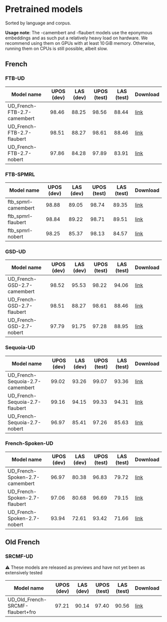 # Pretrained models

Sorted by language and corpus.

**Usage note**: The -camembert and -flaubert models use the eponymous embeddings and as such put a
relatively heavy load on hardware. We recommend using them on GPUs with at least 10 GiB memory. Otherwise,
running them on CPUs is still possible, albeit slow.

## French

### FTB-UD

| Model name                  | UPOS (dev) | LAS (dev) | UPOS (test) | LAS (test) | Download                            |
| --------------------------- | ---------- | --------- | ----------- | ---------- | ----------------------------------- |
| UD_French-FTB-2.7-camembert | 98.46      |88.25      |98.56      |88.44      | [link][UD_French-FTB-2.7-camembert] |
| UD_French-FTB-2.7-flaubert  | 98.51      |88.27      |98.61      |88.46      | [link][UD_French-FTB-2.7-flaubert]  |
| UD_French-FTB-2.7-nobert    | 97.86      |84.28      |97.89      |83.91      | [link][UD_French-FTB-2.7-nobert]    |

[UD_French-FTB-2.7-camembert]: https://sharedocs.huma-num.fr/wl/?id=qu7IhWYrISIcQDrHUzcf774JkCXfyBI1

[UD_French-FTB-2.7-flaubert]: https://sharedocs.huma-num.fr/wl/?id=6b2tnCQf9HFTEZsdnTmnEvAbloPubjNV

[UD_French-FTB-2.7-nobert]: https://sharedocs.huma-num.fr/wl/?id=lCtafL0B6z53Rxc6MXbJM2d4kpZq0p0e

### FTB-SPMRL

| Model name          | UPOS (dev) | LAS (dev) | UPOS (test) | LAS (test) | Download                    |
| ------------------- | ---------- | --------- | ----------- | ---------- | --------------------------- |
| ftb_spmrl-camembert | 98.88      |89.05      |98.74      |89.35      | [link][ftb_spmrl-camembert] |
| ftb_spmrl-flaubert  | 98.84      |89.22      |98.71      |89.51      | [link][ftb_spmrl-flaubert]  |
| ftb_spmrl-nobert    | 98.25      |85.37      |98.13      |84.57      | [link][ftb_spmrl-nobert]    |

[ftb_spmrl-camembert]: https://sharedocs.huma-num.fr/wl/?id=CkLcU78r5JZ6hDZ5OBuyUJM9ffh6ksgn

[ftb_spmrl-flaubert]: https://sharedocs.huma-num.fr/wl/?id=Hqv26oIWT4cSqSET5OTo82rxxfCTrTln

[ftb_spmrl-nobert]: https://sharedocs.huma-num.fr/wl/?id=8620wtCFnVcvmuP6i2njblOd4dXdGtmV

### GSD-UD

| Model name                  | UPOS (dev) | LAS (dev) | UPOS (test) | LAS (test) | Download                            |
| --------------------------- | ---------- | --------- | ----------- | ---------- | ----------------------------------- |
| UD_French-GSD-2.7-camembert | 98.52      |95.53      |98.22      |94.06      | [link][UD_French-GSD-2.7-camembert] |
| UD_French-GSD-2.7-flaubert  | 98.51      |88.27      |98.61      |88.46      | [link][UD_French-GSD-2.7-flaubert]  |
| UD_French-GSD-2.7-nobert    | 97.79      |91.75      |97.28      |88.95      | [link][UD_French-GSD-2.7-nobert]    |

[UD_French-GSD-2.7-camembert]: https://sharedocs.huma-num.fr/wl/?id=3Ax0VXpnsmUuzqTHPnunBnUVW6AgS1rC

[UD_French-GSD-2.7-flaubert]: https://sharedocs.huma-num.fr/wl/?id=5u7UgVA9cN3GHI6VmyUTvmQI6iDyyU8S

[UD_French-GSD-2.7-nobert]: https://sharedocs.huma-num.fr/wl/?id=xTQ6Bt1EiKakjLsn9xUUe7UGDcXjeu19

### Sequoia-UD

| Model name                      | UPOS (dev) | LAS (dev) | UPOS (test) | LAS (test) | Download                                |
| ------------------------------- | ---------- | --------- | ----------- | ---------- | --------------------------------------- |
| UD_French-Sequoia-2.7-camembert | 99.02      |93.26      |99.07      |93.36      | [link][UD_French-Sequoia-2.7-camembert] |
| UD_French-Sequoia-2.7-flaubert  | 99.16      |94.15      |99.33      |94.31      | [link][UD_French-Sequoia-2.7-flaubert]  |
| UD_French-Sequoia-2.7-nobert    | 96.97      |85.41      |97.26      |85.63      | [link][UD_French-Sequoia-2.7-nobert]    |

[UD_French-Sequoia-2.7-camembert]: https://sharedocs.huma-num.fr/wl/?id=GW5ue77TNS99lQAZJ8fb5ujtj1rEmBfj

[UD_French-Sequoia-2.7-flaubert]: https://sharedocs.huma-num.fr/wl/?id=z6NYjiGPVVzOEfTJQ5pQFRYfvpbzVcQq

[UD_French-Sequoia-2.7-nobert]: https://sharedocs.huma-num.fr/wl/?id=TLhIy5ShxzEOPBUd8YaftFSI99E1qxQk

### French-Spoken-UD

| Model name                     | UPOS (dev) | LAS (dev) | UPOS (test) | LAS (test) | Download                               |
| ------------------------------ | ---------- | --------- | ----------- | ---------- | -------------------------------------- |
| UD_French-Spoken-2.7-camembert | 96.97      |80.38      |96.83      |79.72      | [link][UD_French-Spoken-2.7-camembert] |
| UD_French-Spoken-2.7-flaubert  | 97.06      |80.68      |96.69      |79.15      | [link][UD_French-Spoken-2.7-flaubert]  |
| UD_French-Spoken-2.7-nobert    | 93.94      |72.61      |93.42      |71.66      | [link][UD_French-Spoken-2.7-nobert]    |

[UD_French-Spoken-2.7-camembert]: https://sharedocs.huma-num.fr/wl/?id=MiCoXaMelAQEzxZGzzKTrSGmCIGfNwFd

[UD_French-Spoken-2.7-flaubert]: https://sharedocs.huma-num.fr/wl/?id=x6BswC571NYGO2760Imz4ShtgURajIua

[UD_French-Spoken-2.7-nobert]: https://sharedocs.huma-num.fr/wl/?id=2g7oP1qGb1gxH6M2fjEnRi0N6UNVBh6H

## Old French

### SRCMF-UD

⚠ These models are released as previews and have not yet been as extensively tested

| Model name                       | UPOS (dev) | LAS (dev) | UPOS (test) | LAS (test) | Download                                 |
| -------------------------------- | ---------- | --------- | ----------- | ---------- | ---------------------------------------- |
| UD_Old_French-SRCMF-flaubert+fro | 97.21      | 90.14     | 97.40       | 90.56      | [link][UD_Old_French-SRCMF-flaubert+fro] |

[UD_Old_French-SRCMF-flaubert+fro]: https://sharedocs.huma-num.fr/wl/?id=U3LQ1dGJmzJfIchpTMGyzU7TDmALQy9E
